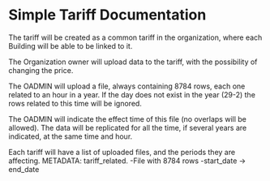 # Simple Tariff Documentation

The tariff will be created as a common tariff in the organization, where each Building will be able to be linked to it.

The Organization owner will upload data to the tariff, with the possibility of changing the price.

The OADMIN will upload a file, always containing 8784 rows, each one related to an hour in a year.
If the day does not exist in the year (29-2) the rows related to this time will be ignored.

The OADMIN will indicate the effect time of this file (no overlaps will be allowed).
The data will be replicated for all the time, if several years are indicated, at the same time and hour.

Each tariff will have a list of uploaded files, and the periods they are affecting.
METADATA:
tariff_related.
    -File with 8784 rows
    -start_date -> end_date
